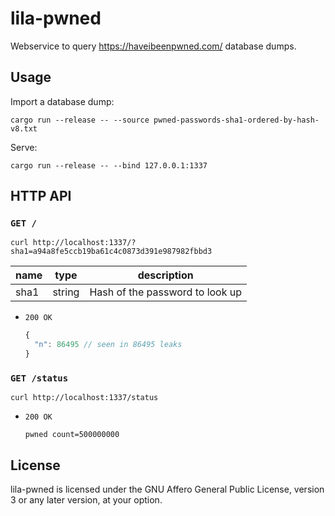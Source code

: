 lila-pwned
==========

Webservice to query https://haveibeenpwned.com/ database dumps.

Usage
-----

Import a database dump:

```
cargo run --release -- --source pwned-passwords-sha1-ordered-by-hash-v8.txt
```

Serve:

```
cargo run --release -- --bind 127.0.0.1:1337
```

HTTP API
--------

### `GET /`

```
curl http://localhost:1337/?sha1=a94a8fe5ccb19ba61c4c0873d391e987982fbbd3
```

name | type | description
--- | --- | ---
sha1 | string | Hash of the password to look up

* `200 OK`

  ```javascript
  {
    "n": 86495 // seen in 86495 leaks
  }
  ```

### `GET /status`

```
curl http://localhost:1337/status
```

* `200 OK`

  ```
  pwned count=500000000
  ```

License
-------

lila-pwned is licensed under the GNU Affero General Public License,
version 3 or any later version, at your option.
